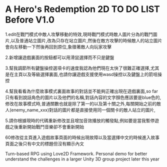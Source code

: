 # A Hero's Redemption 2D TO DO LIST Before V1.0

1.edit在戰鬥模式中敵人攻擊移動的特效,現時戰鬥模式時敵人圖片分為的戰鬥圖片,以及普通站立圖片,改為只存在站立圖片,然後在敵方攻擊的時候敵人的站立圖片會向左移動一下然後再回到原位,象徵著敵人向玩家攻擊

2.新增讓遊戲裏面的按鈕都可以用滑鼠選擇而不只是鍵盤

3.幫我調節所有鍵盤操控選項卡的速度我認為他們現在太快了很難正確選擇,尤其是在主頁以及等級選擇裏面,也請你讓遊戲支援使用wasd操控以及鍵盤上的箭咀操控

4.幫我看看為什麼故事模式裏面故事的對話並不能夠正確出現在遊戲裏面,so far 只有看到說話角色的圖片以及他們的名稱,對話內容的文字顏色應該要是blue色的,修改在故事模式時,普通關數也就是除了第一的以及第十關之外,每關開始之前的敵人(enemy_name_xxx)對話的圖片都是直接使用同一個關卡的敵人站立的圖片,

5.請你根據現時的代碼重新修改並且增加音效播放的觸發點,例如要是當我暫停遊戲之後重新開始戰鬥音樂卻不會重新開始

60修改從主頁進入遊戲故事頁面的時候出現故障以及當選擇中文的時候進入故事頁面之後只有中文的標題但沒有顯示內文

Turn-based RPG using Love2D Framework. Personal demo for better understand the challenges in a larger Unity 3D group project later this year
